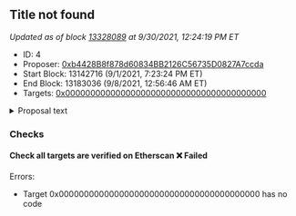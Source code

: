 ## Title not found

_Updated as of block [13328089](https://etherscan.io/block/13328089) at 9/30/2021, 12:24:19 PM ET_

- ID: 4
- Proposer: [0xb4428B8f878d60834BB2126C56735D0827A7ccda](https://etherscan.io/address/0xb4428B8f878d60834BB2126C56735D0827A7ccda)
- Start Block: 13142716 (9/1/2021, 7:23:24 PM ET)
- End Block: 13183036 (9/8/2021, 12:56:46 AM ET)
- Targets: [0x0000000000000000000000000000000000000000](https://etherscan.io/address/0x0000000000000000000000000000000000000000#code)

<details>
  <summary>Proposal text</summary>

> ""
</details>

### Checks
#### Check all targets are verified on Etherscan ❌ Failed
  
Errors:
- Target 0x0000000000000000000000000000000000000000 has no code




